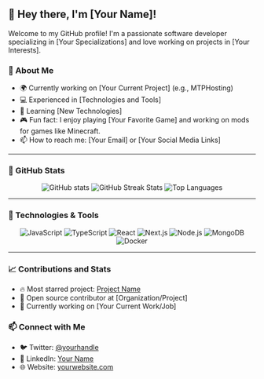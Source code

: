 ## 👋 Hey there, I'm [Your Name]!

Welcome to my GitHub profile! I'm a passionate software developer specializing in [Your Specializations] and love working on projects in [Your Interests].

### 🚀 About Me
- 🌍 Currently working on [Your Current Project] (e.g., MTPHosting)
- 💻 Experienced in [Technologies and Tools]
- 🌱 Learning [New Technologies]
- 🎮 Fun fact: I enjoy playing [Your Favorite Game] and working on mods for games like Minecraft.
- 📫 How to reach me: [Your Email] or [Your Social Media Links]

---

### 💼 GitHub Stats

<p align="center">
  <img src="https://github-readme-stats.vercel.app/api?username=yourusername&show_icons=true&theme=radical" alt="GitHub stats" />
  <img src="https://github-readme-streak-stats.herokuapp.com/?user=yourusername&theme=radical" alt="GitHub Streak Stats" />
  <img src="https://github-readme-stats.vercel.app/api/top-langs/?username=yourusername&layout=compact&theme=radical" alt="Top Languages" />
</p>

---

### 🔧 Technologies & Tools
<p align="center">
  <img alt="JavaScript" src="https://img.shields.io/badge/-JavaScript-F7DF1E?style=flat-square&logo=javascript&logoColor=black" />
  <img alt="TypeScript" src="https://img.shields.io/badge/-TypeScript-007ACC?style=flat-square&logo=typescript&logoColor=white" />
  <img alt="React" src="https://img.shields.io/badge/-React-61DAFB?style=flat-square&logo=react&logoColor=black" />
  <img alt="Next.js" src="https://img.shields.io/badge/-Next.js-000000?style=flat-square&logo=next.js&logoColor=white" />
  <img alt="Node.js" src="https://img.shields.io/badge/-Node.js-339933?style=flat-square&logo=node.js&logoColor=white" />
  <img alt="MongoDB" src="https://img.shields.io/badge/-MongoDB-47A248?style=flat-square&logo=mongodb&logoColor=white" />
  <img alt="Docker" src="https://img.shields.io/badge/-Docker-2496ED?style=flat-square&logo=docker&logoColor=white" />
</p>

---

### 📈 Contributions and Stats

- 🔥 Most starred project: [Project Name](https://github.com/yourusername/projectname)
- 🚀 Open source contributor at [Organization/Project]
- 💼 Currently working on [Your Current Work/Job]

### 📫 Connect with Me

- 🐦 Twitter: [@yourhandle](https://twitter.com/yourhandle)
- 💼 LinkedIn: [Your Name](https://linkedin.com/in/yourname)
- 🌐 Website: [yourwebsite.com](https://yourwebsite.com)
